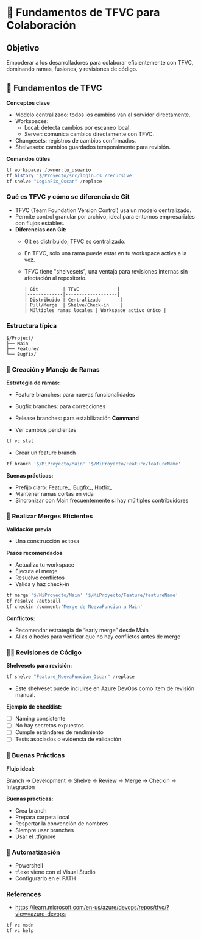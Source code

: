 # 📁 Fundamentos de TFVC para Colaboración

## Objetivo

Empoderar a los desarrolladores para colaborar eficientemente con TFVC, dominando ramas, fusiones, y revisiones de código.

## 🔧 Fundamentos de TFVC

**Conceptos clave**

- Modelo centralizado: todos los cambios van al servidor directamente.
- Workspaces:
  - Local: detecta cambios por escaneo local.
  - Server: comunica cambios directamente con TFVC.
- Changesets: registros de cambios confirmados.
- Shelvesets: cambios guardados temporalmente para revisión.

**Comandos útiles**

```powershell
tf workspaces /owner:tu_usuario
tf history '$/Proyecto/src/login.cs /recursive'
tf shelve "LoginFix_Oscar" /replace
```

### Qué es TFVC y cómo se diferencia de Git

- TFVC (Team Foundation Version Control) usa un modelo centralizado.
- Permite control granular por archivo, ideal para entornos empresariales con flujos estables.
- **Diferencias con Git:**
  - Git es distribuido; TFVC es centralizado.
  - En TFVC, solo una rama puede estar en tu workspace activa a la vez.
  - TFVC tiene "shelvesets", una ventaja para revisiones internas sin afectación al repositorio.

        | Git         | TFVC              |
        |-------------|-------------------|
        | Distribuido | Centralizado       |
        | Pull/Merge  | Shelve/Check-in    |
        | Múltiples ramas locales | Workspace activo único |

### Estructura típica

```plaintext
$/Project/
├── Main
├── Feature/
└── Bugfix/
```

### 🌿 Creación y Manejo de Ramas

**Estrategia de ramas:**

- Feature branches: para nuevas funcionalidades
- Bugfix branches: para correcciones
- Release branches: para estabilización
**Command**

- Ver cambios pendientes

```powershell
tf vc stat
```

- Crear un feature branch

```powershell
tf branch '$/MiProyecto/Main' '$/MiProyecto/Feature/featureName'
```

**Buenas prácticas:**

- Prefijo claro: Feature_, Bugfix_, Hotfix_
- Mantener ramas cortas en vida
- Sincronizar con Main frecuentemente si hay múltiples contribuidores

### 🔀 Realizar Merges Eficientes

**Validación previa**

- Una construcción exitosa

**Pasos recomendados**

- Actualiza tu workspace
- Ejecuta el merge
- Resuelve conflictos
- Valida y haz check-in

```powershell
tf merge '$/MiProyecto/Main' '$/MiProyecto/Feature/featureName'
tf resolve /auto:all
tf checkin /comment:'Merge de NuevaFuncion a Main'
```

**Conflictos:**

- Recomendar estrategia de “early merge” desde Main
- Alias o hooks para verificar que no hay conflictos antes de merge

### 🕵️‍♂️ Revisiones de Código

**Shelvesets para revisión:**

```powershell
tf shelve "Feature_NuevaFuncion_Oscar" /replace
```

- Este shelveset puede incluirse en Azure DevOps como item de revisión manual.

**Ejemplo de checklist:**

- [ ] Naming consistente
- [ ] No hay secretos expuestos
- [ ] Cumple estándares de rendimiento
- [ ] Tests asociados o evidencia de validación

### 🧰 Buenas Prácticas

**Flujo ideal:**

Branch → Development → Shelve → Review → Merge → Checkin → Integración

**Buenas practicas:**

- Crea branch
- Prepara carpeta local
- Respertar la convención de nombres
- Siempre usar branches
- Usar el .tfignore

### 🔧 Automatización

- Powershell
- tf.exe viene con el Visual Studio
- Configurarlo en el PATH

### References
- https://learn.microsoft.com/en-us/azure/devops/repos/tfvc/?view=azure-devops

```powershell
tf vc msdn
tf vc help
```